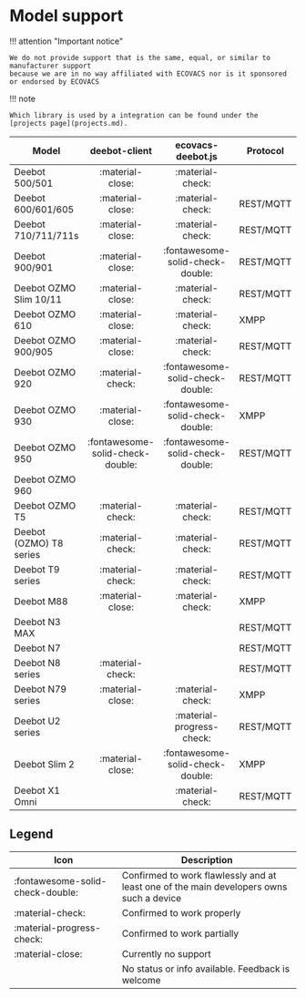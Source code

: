 # Model support

!!! attention "Important notice"

    We do not provide support that is the same, equal, or similar to manufacturer support
    because we are in no way affiliated with ECOVACS nor is it sponsored or endorsed by ECOVACS

!!! note

    Which library is used by a integration can be found under the [projects page](projects.md).

| Model                   |          deebot-client           |        ecovacs-deebot.js         | Protocol  | Data type |
| ----------------------- | :------------------------------: | :------------------------------: | --------- | --------- |
| Deebot 500/501          |         :material-close:         |         :material-check:         |           |           |
| Deebot 600/601/605      |         :material-close:         |         :material-check:         | REST/MQTT | XML       |
| Deebot 710/711/711s     |         :material-close:         |         :material-check:         | REST/MQTT | XML       |
| Deebot 900/901          |         :material-close:         | :fontawesome-solid-check-double: | REST/MQTT | XML       |
| Deebot OZMO Slim 10/11  |         :material-close:         |         :material-check:         | REST/MQTT | XML       |
| Deebot OZMO 610         |         :material-close:         |         :material-check:         | XMPP      | XML       |
| Deebot OZMO 900/905     |         :material-close:         |         :material-check:         | REST/MQTT | XML       |
| Deebot OZMO 920         |         :material-check:         | :fontawesome-solid-check-double: | REST/MQTT | JSON      |
| Deebot OZMO 930         |         :material-close:         | :fontawesome-solid-check-double: | XMPP      | XML       |
| Deebot OZMO 950         | :fontawesome-solid-check-double: | :fontawesome-solid-check-double: | REST/MQTT | JSON      |
| Deebot OZMO 960         |                                  |                                  |           |           |
| Deebot OZMO T5          |         :material-check:         |         :material-check:         | REST/MQTT | JSON      |
| Deebot (OZMO) T8 series |         :material-check:         |         :material-check:         | REST/MQTT | JSON      |
| Deebot T9 series        |         :material-check:         |         :material-check:         | REST/MQTT | JSON      |
| Deebot M88              |         :material-close:         |         :material-check:         | XMPP      | XML       |
| Deebot N3 MAX           |                                  |                                  | REST/MQTT | JSON      |
| Deebot N7               |                                  |                                  | REST/MQTT | JSON      |
| Deebot N8 series        |         :material-check:         |                                  | REST/MQTT | JSON      |
| Deebot N79 series       |         :material-close:         |         :material-check:         | XMPP      | XML       |
| Deebot U2 series        |                                  |    :material-progress-check:     | REST/MQTT | JSON      |
| Deebot Slim 2           |         :material-close:         | :fontawesome-solid-check-double: | XMPP      | XML       |
| Deebot X1 Omni          |                                  |         :material-check:         | REST/MQTT | JSON      |

## Legend

| Icon                             | Description                                                                             |
| -------------------------------- | --------------------------------------------------------------------------------------- |
| :fontawesome-solid-check-double: | Confirmed to work flawlessly and at least one of the main developers owns such a device |
| :material-check:                 | Confirmed to work properly                                                              |
| :material-progress-check:        | Confirmed to work partially                                                             |
| :material-close:                 | Currently no support                                                                    |
|                                  | No status or info available. Feedback is welcome                                        |
